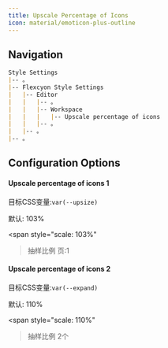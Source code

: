 ```yaml
---
title: Upscale Percentage of Icons
icon: material/emoticon-plus-outline
---
```


## Navigation
```md
Style Settings
|-- 。
|-- Flexcyon Style Settings
|   |-- Editor
|   |   |-- 。
|   |   |-- Workspace
|   |   |   |-- Upscale percentage of icons
|   |   |-- 。
|   |-- 。
|-- 。
```

## Configuration Options

#### Upscale percentage of icons 1
目标CSS变量:`var(--upsize)`

默认: 103%

<span style="scale: 103%"
>抽样比例 页:1</span>

#### Upscale percentage of icons 2
目标CSS变量:`var(--expand)`

默认: 110%

<span style="scale: 110%"
>抽样比例 2个</span>